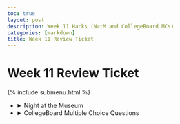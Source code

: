 ```yaml
---
toc: true
layout: post
description: Week 11 Hacks (NatM and CollegeBoard MCs)
categories: [markdown]
title: Week 11 Review Ticket
---
```

# Week 11 Review Ticket

{% include submenu.html %}

<ul>
    <li>
        <details closed>
            <summary>Night at the Museum</summary>
I only visited other periods of CSP and CSA (and Psych for other reasons), but I saw some pretty cool stuff, however I only took pictures before it started, of people's VSCode (because I thought it would be funny), and only took photos of two groups because I kind of forgot.

<img src="https://media.discordapp.net/attachments/1012149681154969652/1038214818194260159/IMG_3510.jpg?width=439&height=585">
Here is a picture of a phone taking a picture of someone's Dictionary website using an API.

<img src="https://media.discordapp.net/attachments/1012149681154969652/1038214819175727164/IMG_3509.jpg?width=439&height=585">
Here is a picture of a crime data website.
        </details>
    </li>
    <li>
        <details closed>
            <summary>CollegeBoard Multiple Choice Questions</summary>
            Score: 45/50
            <br>
            Corrections:
            <img src="https://i.ibb.co/gZ8RxYx/image.png">
            The correct answer is C because honestly I read the question too fast and flipped the "<"
            If x is less than 0 (negative) then y is defined and the procedure will return "True", otherwise it returns nothing.
            <br>
            <img src="https://i.ibb.co/mqjhgb9/image.png">
            The answer is A because the application *would* need Brandon and Cynthia's usernames to find their dietary restrictions, but
            not of everyone on their contacts list.
            <br>
            <img src="https://i.ibb.co/B6r7WxJ/image.png">
            I don't really get this one.
            <br>
            <img src="https://i.ibb.co/DW3PH7v/image.png">
            The answer isn't A because routing on the internet is usually dynamic, meaning that the order is not specified in advance.
            <br>
            <img src="https://i.ibb.co/TkQQ5zz/image.png">
            On this one I knew both A and D would work, but I didn't realize I was supposed to select multiple answers.
            The reason I went with D, however, is because it is what I would have done.
        </details>
    </li>